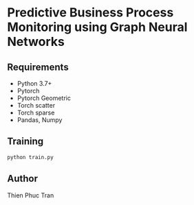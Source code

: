 # Predictive Business Process Monitoring using Graph Neural Networks

## Requirements
- Python 3.7+
- Pytorch
- Pytorch Geometric
- Torch scatter
- Torch sparse
- Pandas, Numpy

## Training
```bash
python train.py
```
## Author
Thien Phuc Tran

